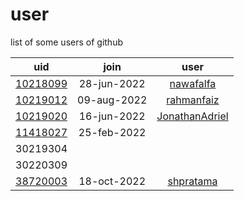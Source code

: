 # user
list of some users of github

uid | join | user
:-: | :-: | :-:
[10218099](10218099) | 28-jun-2022 | [nawafalfa](https://github.com/nawafalfa)
[10219012](10219012) | 09-aug-2022 | [rahmanfaiz](https://github.com/rahmanfaiz)
[10219020](10219020) | 16-jun-2022 | [JonathanAdriel](https://github.com/JonathanAdriel)
[11418027](11418027) | 25-feb-2022 | []()
30219304 | |
30220309 | |
[38720003](38720003) | 18-oct-2022 | [shpratama](https://github.com/shpratama)
